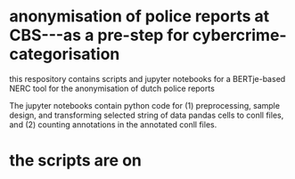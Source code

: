 # anonymisation of police reports at CBS---as a pre-step for cybercrime-categorisation
this respository contains scripts and jupyter notebooks for a BERTje-based NERC tool for the anonymisation of dutch police reports 

The jupyter notebooks contain python code for (1) preprocessing, sample design, and transforming selected string of data pandas cells to conll files, and (2) counting annotations in the annotated conll files.
# the scripts are on 

